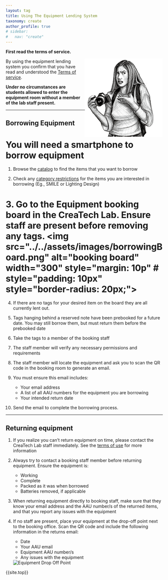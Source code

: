 ```yaml
---
layout: tag
title: Using The Equipment Lending System
taxonomy: create
author_profile: true
# sidebar:
#   nav: "create"
---
```

<a href = "#top"></a>
**First read the terms of service.**

<img align="right" src="/assets/images/howto.png">

By using the equipment lending system you confirm that you have read and understood the [Terms of service](/_pages/terms/). 

**Under no circumstances are students allowed to enter the equipment room without a member of the lab staff present.**

-------------------------


## Borrowing Equipment

# You will need a smartphone to borrow equipment

1. Browse the <a href="/_pages/equipmentListing.md/">catalog</a> to find the items that you want to borrow

2. Check any [category restrictions](/_pages/terms#restrictions) for the items you are interested in borrowing (Eg., SMILE or Lighting Design)

# 3. Go to the Equipment booking board in the CreaTech Lab. Ensure staff are present before removing any tags. <img src="../../assets/images/borrowingBoard.png" alt="booking board" width="300" style="margin: 10p" # style="padding: 10px" style="border-radius: 20px;">

4. If there are no tags for your desired item on the board they are all currently lent out.

5. Tags hanging behind a reserved note have been prebooked for a future date. You may still borrow them, but must return them before the prebooked date

6. Take the tags to a member of the booking staff

7. The staff member will verify any necessary permissions and requirements

8. The staff member will locate the equipment and ask you to scan the QR code in the booking room to generate an email.

9. You must ensure this email includes:
	- Your email address
	- A list of all AAU numbers for the equipment you are borrowing
	- Your intended return date

10. Send the email to complete the borrowing process.

-------------------------

## Returning equipment

1. If you realize you can’t return equipment on time, please contact the CreaTech Lab staff immediately. 
See the [terms of use](/_pages/terms) for more information

2. Always try to contact a booking staff member before returning equipment. Ensure the equipment is:
	- Working
	- Complete
	- Packed as it was when borrowed
	- Batteries removed, if applicable

3. When returning equipment directly to booking staff, make sure that they know your email address and the AAU number/s of the returned items,
and that you report any issues with the equipment

4. If no staff are present, place your equipment at the drop-off point next to the booking office. Scan the QR code and include the following information in the returns email:
	- Date
	- Your AAU email
	- Equipment AAU number/s
	- Any issues with the equipment
	<img src="../../assets/images/dropOff.png" alt="Equipment Drop Off Point" width="300" style="margin: 10p" style="padding: 10px" style="border-radius: 20px;">

{{site.top}}



	